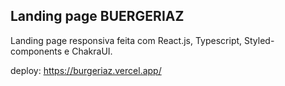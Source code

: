 ## Landing page BUERGERIAZ

Landing page responsiva feita com React.js, Typescript, Styled-components e ChakraUI.

deploy: https://burgeriaz.vercel.app/
